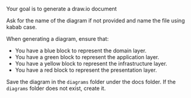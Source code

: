 Your goal is to generate a draw.io document

Ask for the name of the diagram if not provided and name the file using kabab case.

When generating a diagram, ensure that:
- You have a blue block to represent the domain layer.
- You have a green block to represent the application layer.
- You have a yellow block to represent the infrastructure layer.
- You have a red block to represent the presentation layer.

Save the diagram in the `diagrams` folder under the docs folder.
If the `diagrams` folder does not exist, create it.